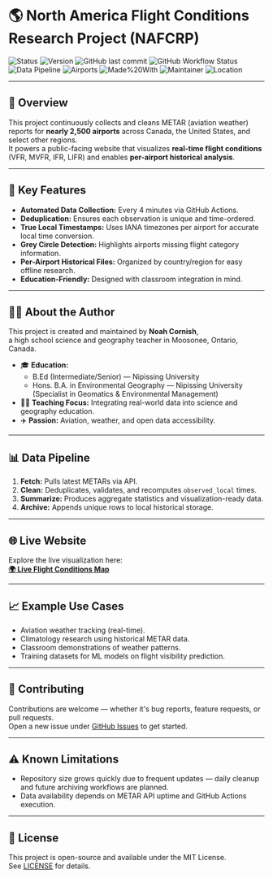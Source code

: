 # 🌎 North America Flight Conditions Research Project (NAFCRP)

![Status](https://img.shields.io/badge/status-active-brightgreen)
![Version](https://img.shields.io/badge/version-1.0.0-blue)
![GitHub last commit](https://img.shields.io/github/last-commit/NoahCornish/North-America-Flight-Conditions-Research-Project)
![GitHub Workflow Status](https://img.shields.io/github/actions/workflow/status/NoahCornish/North-America-Flight-Conditions-Research-Project/fetch_metars.yml?label=METAR%20Fetch)
![Data Pipeline](https://img.shields.io/badge/data%20updates-every%204%20min-ff69b4)
![Airports](https://img.shields.io/badge/airports-tracked%202500+-informational)
![Made%20With](https://img.shields.io/badge/made%20with-R%20%26%20GitHub%20Actions-lightgrey)
![Maintainer](https://img.shields.io/badge/maintainer-Noah%20Cornish-yellow)
![Location](https://img.shields.io/badge/location-Moosonee,%20Ontario-critical)


---

## 📖 Overview
This project continuously collects and cleans METAR (aviation weather) reports for **nearly 2,500 airports** across Canada, the United States, and select other regions.  
It powers a public-facing website that visualizes **real-time flight conditions** (VFR, MVFR, IFR, LIFR) and enables **per-airport historical analysis**.

---

## 🔑 Key Features
- **Automated Data Collection:** Every 4 minutes via GitHub Actions.
- **Deduplication:** Ensures each observation is unique and time-ordered.
- **True Local Timestamps:** Uses IANA timezones per airport for accurate local time conversion.
- **Grey Circle Detection:** Highlights airports missing flight category information.
- **Per-Airport Historical Files:** Organized by country/region for easy offline research.
- **Education-Friendly:** Designed with classroom integration in mind.

---

## 🧑‍🔬 About the Author
This project is created and maintained by **Noah Cornish**,  
a high school science and geography teacher in Moosonee, Ontario, Canada.

- 🎓 **Education:**  
  - B.Ed (Intermediate/Senior) — Nipissing University  
  - Hons. B.A. in Environmental Geography — Nipissing University (Specialist in Geomatics & Environmental Management)  
- 🧑‍🏫 **Teaching Focus:** Integrating real-world data into science and geography education.  
- ✈️ **Passion:** Aviation, weather, and open data accessibility.

---

## 📊 Data Pipeline
1. **Fetch:** Pulls latest METARs via API.
2. **Clean:** Deduplicates, validates, and recomputes `observed_local` times.
3. **Summarize:** Produces aggregate statistics and visualization-ready data.
4. **Archive:** Appends unique rows to local historical storage.

---

## 🌐 Live Website
Explore the live visualization here:  
**[🌍 Live Flight Conditions Map](https://noahcornish.github.io/North-America-Flight-Conditions-Research-Project/)**

---

## 📈 Example Use Cases
- Aviation weather tracking (real-time).
- Climatology research using historical METAR data.
- Classroom demonstrations of weather patterns.
- Training datasets for ML models on flight visibility prediction.

---

## 📝 Contributing
Contributions are welcome — whether it's bug reports, feature requests, or pull requests.  
Open a new issue under [GitHub Issues](../../issues) to get started.

---

## ⚠️ Known Limitations
- Repository size grows quickly due to frequent updates — daily cleanup and future archiving workflows are planned.
- Data availability depends on METAR API uptime and GitHub Actions execution.

---

## 📜 License
This project is open-source and available under the MIT License.  
See [LICENSE](LICENSE) for details.
